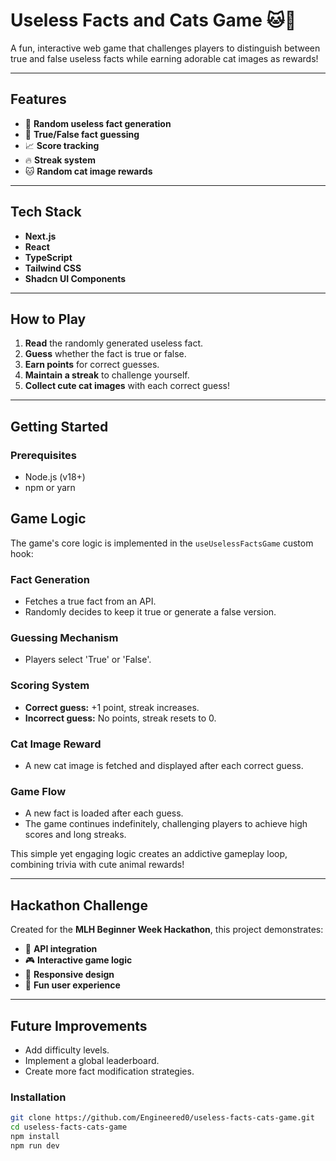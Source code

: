 # Useless Facts and Cats Game 🐱🧠

A fun, interactive web game that challenges players to distinguish between true and false useless facts while earning adorable cat images as rewards!

---

## Features
- 🎲 **Random useless fact generation**
- 🤔 **True/False fact guessing**
- 📈 **Score tracking**
- 🔥 **Streak system**
- 🐱 **Random cat image rewards**

---

## Tech Stack
- **Next.js**
- **React**
- **TypeScript**
- **Tailwind CSS**
- **Shadcn UI Components**

---

## How to Play
1. **Read** the randomly generated useless fact.
2. **Guess** whether the fact is true or false.
3. **Earn points** for correct guesses.
4. **Maintain a streak** to challenge yourself.
5. **Collect cute cat images** with each correct guess!

---

## Getting Started

### Prerequisites
- Node.js (v18+)
- npm or yarn

## Game Logic

The game's core logic is implemented in the `useUselessFactsGame` custom hook:

### Fact Generation
- Fetches a true fact from an API.
- Randomly decides to keep it true or generate a false version.

### Guessing Mechanism
- Players select 'True' or 'False'.

### Scoring System
- **Correct guess:** +1 point, streak increases.
- **Incorrect guess:** No points, streak resets to 0.

### Cat Image Reward
- A new cat image is fetched and displayed after each correct guess.

### Game Flow
- A new fact is loaded after each guess.
- The game continues indefinitely, challenging players to achieve high scores and long streaks.

This simple yet engaging logic creates an addictive gameplay loop, combining trivia with cute animal rewards!

---

## Hackathon Challenge

Created for the **MLH Beginner Week Hackathon**, this project demonstrates:
- 🔗 **API integration**
- 🎮 **Interactive game logic**
- 📱 **Responsive design**
- 🐾 **Fun user experience**

---

## Future Improvements
- Add difficulty levels.
- Implement a global leaderboard.
- Create more fact modification strategies.



### Installation
```bash
git clone https://github.com/Engineered0/useless-facts-cats-game.git
cd useless-facts-cats-game
npm install
npm run dev

